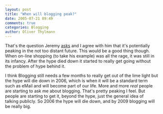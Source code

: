 ```yaml
---
layout: post
title: "When will blogging peak?"
date: 2005-07-21 09:49
comments: true
categories: Blogging
author: Oliver Thylmann
---
```



That's the question Jeremy [asks](http://jeremy.zawodny.com/blog/archives/004940.html) and I agree with him that it's potentially peaking in the not too distant future. This would be a good thing though. When on-line shopping (to take his example) was all the rage, it was still in its infancy. After the hype died down it started to really get going without the problem of hype behind it. 

I think Blogging still needs a few months to really get out of the lime light but the hype will die down in 2006, which is when it will be a standard term such as eMail and will become part of our life. More and more *real* people are starting to ask me about blogging. That's pretty peaking I feel. But people are starting to get it, beyond the hype, just the general idea of talking publicly. So 2006 the hype will die down, and by 2009 blogging will be really big.


